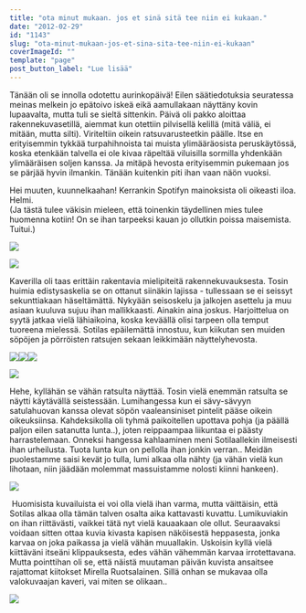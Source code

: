 ```yaml
---
title: "ota minut mukaan. jos et sinä sitä tee niin ei kukaan."
date: "2012-02-29"
id: "1143"
slug: "ota-minut-mukaan-jos-et-sina-sita-tee-niin-ei-kukaan"
coverImageId: ""
template: "page"
post_button_label: "Lue lisää"
---
```


Tänään oli se innolla odotettu aurinkopäivä! Eilen säätiedotuksia seuratessa meinas melkein jo epätoivo iskeä eikä aamullakaan näyttäny kovin lupaavalta, mutta tuli se sieltä sittenkin. Päivä oli pakko aloittaa rakennekuvasetillä, aiemmat kun otettiin pilvisellä kelillä (mitä väliä, ei mitään, mutta silti). Viriteltiin oikein ratsuvarusteetkin päälle. Itse en erityisemmin tykkää turpahihnoista tai muista ylimääräosista peruskäytössä, koska etenkään talvella ei ole kivaa räpeltää viluisilla sormilla yhdenkään ylimääräisen soljen kanssa. Ja mitäpä hevosta erityisemmin pukemaan jos se pärjää hyvin ilmankin. Tänään kuitenkin piti ihan vaan näön vuoksi.  
  
Hei muuten, kuunnelkaahan! Kerrankin Spotifyn mainoksista oli oikeasti iloa. Helmi.  
(Ja tästä tulee väkisin mieleen, että toinenkin täydellinen mies tulee huomenna kotiin! On se ihan tarpeeksi kauan jo ollutkin poissa maisemista. Tuitui.)  
  

  

[![](images/1-unknown_soldier1.png)](http://1.bp.blogspot.com/-R02d19NZwUU/T05WQIr0i6I/AAAAAAAAAaI/cgM4M31BENU/s1600/1-unknown_soldier1.png)

  

[![](images/1-unknown_soldier3.png)](http://2.bp.blogspot.com/-wc7Yc_NY_ig/T05WUhPTYAI/AAAAAAAAAaQ/p2LN_hNXyzg/s1600/1-unknown_soldier3.png)

Kaverilla oli taas erittäin rakentavia mielipiteitä rakennekuvauksesta. Tosin huimia edistysaskelia se on ottanut siinäkin lajissa - tullessaan se ei seissyt sekunttiakaan häseltämättä. Nykyään seisoskelu ja jalkojen asettelu ja muu asiaan kuuluva sujuu ihan mallikkaasti. Ainakin aina joskus. Harjoittelua on syytä jatkaa vielä lähiaikoina, koska keväällä olisi tarpeen olla temput tuoreena mielessä. Sotilas epäilemättä innostuu, kun kiikutan sen muiden söpöjen ja pörröisten ratsujen sekaan leikkimään näyttelyhevosta.

  

[![](images/1-unknown_soldier6.png)](http://3.bp.blogspot.com/-QD80NL9B9ko/T05WZP9pwwI/AAAAAAAAAaY/S0bnIulMTwA/s1600/1-unknown_soldier6.png)[![](images/unknown_soldier24.png)](http://4.bp.blogspot.com/-7A7BxUjRAs8/T05Wq0bDwSI/AAAAAAAAAbA/Ynsber-7Ies/s1600/unknown_soldier24.png)[![](images/1-unknown_soldier8.png)](http://2.bp.blogspot.com/-LFHIlRCAjs4/T05WdY6yU6I/AAAAAAAAAag/SSWCj5fmKtU/s1600/1-unknown_soldier8.png)

  

[![](images/unknown_soldier21.png)](http://1.bp.blogspot.com/-DDX7v1J_quY/T05Wmr_l5_I/AAAAAAAAAa4/Zoyb95Esg8w/s1600/unknown_soldier21.png)

Hehe, kyllähän se vähän ratsulta näyttää. Tosin vielä enemmän ratsulta se näytti käytävällä seistessään. Lumihangessa kun ei sävy-sävyyn satulahuovan kanssa olevat söpön vaaleansiniset pintelit pääse oikein oikeuksiinsa. Kahdeksikolla oli tyhmä paikoitellen upottava pohja (ja päällä paljon eilen satanutta lunta..), joten reippaampaa liikuntaa ei päästy harrastelemaan. Onneksi hangessa kahlaaminen meni Sotilaallekin ilmeisesti ihan urheilusta. Tuota lunta kun on pellolla ihan jonkin verran.. Meidän puolestamme saisi kevät jo tulla, lumi alkaa olla nähty (ja vähän vielä kun lihotaan, niin jäädään molemmat massuistamme nolosti kiinni hankeen).  
  

[![](images/unknown_soldier18.png)](http://4.bp.blogspot.com/-PD16nm_u6sM/T05Wi_QOHlI/AAAAAAAAAaw/qlTb9aRqvIk/s1600/unknown_soldier18.png)

 Huomisista kuvailuista ei voi olla vielä ihan varma, mutta väittäisin, että Sotilas alkaa olla tämän talven osalta aika kattavasti kuvattu. Lumikuviakin on ihan riittävästi, vaikkei tätä nyt vielä kauaakaan ole ollut. Seuraavaksi voidaan sitten ottaa kuvia kivasta kapisen näköisestä heppasesta, jonka karvaa on joka paikassa ja vielä vähän muuallakin. Uskoisin kyllä vielä kiittäväni itseäni klippauksesta, edes vähän vähemmän karvaa irrotettavana. Mutta pointtihan oli se, että näistä muutaman päivän kuvista ansaitsee rajattomat kiitokset Mirella Ruotsalainen. Sillä onhan se mukavaa olla valokuvaajan kaveri, vai miten se olikaan..  

[![](images/hertjekkeri.png)](http://hertjekker.net/)

